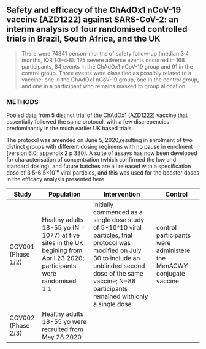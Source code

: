 ## Safety and efficacy of the ChAdOx1 nCoV-19 vaccine (AZD1222) against SARS-CoV-2: an interim analysis of four randomised controlled trials in Brazil, South Africa, and the UK


> There  were  74341  person-months  of  safety  follow-up  (median  3·4  months,  IQR  1·3–4·8):  175 severe adverse events occurred in 168 participants, 84 events in the ChAdOx1 nCoV-19 group and 91 in the control group. Three events were classified as possibly related to a vaccine: one in the ChAdOx1 nCoV-19 group, one in the control group, and one in a participant who remains masked to group allocation.

### METHODS

Pooled data from 5 distinct trial of the ChAdOx1 (AZD1222) vaccine that essentially followed the same protocol, with a few discrepencies predominantly in the much earlier UK based trials. 

The protocol was amended on  June  5,  2020,resulting  in  enrolment  of  two  distinct  groups  with  different  dosing  regimens  with  no  pause  in enrolment (version 6.0; appendix 2 p 330). A suite of assays  has  now  been  developed  for  characterisation  of  concentration  (which  confirmed  the  low  and  standard  dosing),   and   future   batches   are   all   released   with   a   specification  dose  of  3·5–6·5×10¹⁰  viral  particles,  and  this was used for the booster doses in the efficacy analysis presented here

|Study|Population|Intervention|Control|
|-----|----------|------------|-------|
|COV001 (Phase 1/2)|Healthy adults 18-55 yo (N = 1077) at five sites in the UK begining from April 23 2020; participants were randomised 1:1|Initially commenced as a single dose study of 5\*10^10 viral particles, trial protocol was modified on July 30 to include an unblinded second dose of the same vaccine; N=88 participants remained with only a single dose|control participants were administere the MenACWY conjugate vaccine|
|COV002 (Phase 2/3)|Healthy adults 18-55 yo were recruited from May 28 2020
